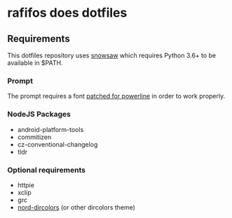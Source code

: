 # rafifos does dotfiles

## Requirements

This dotfiles repository uses [snowsaw](https://github.com/arcticicestudio/snowsaw) which requires Python 3.6+ to be available in $PATH.

### Prompt

The prompt requires a font [patched for powerline](https://github.com/powerline/fonts) in order to work properly.

### NodeJS Packages

- android-platform-tools
- commitizen
- cz-conventional-changelog
- tldr

### Optional requirements

- httpie
- xclip
- grc
- [nord-dircolors](https://github.com/arcticicestudio/nord-dircolors) (or other dircolors theme)
